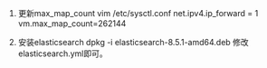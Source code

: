 1. 更新max_map_count
vim /etc/sysctl.conf
net.ipv4.ip_forward = 1
vm.max_map_count=262144

2. 安装elasticsearch
dpkg -i elasticsearch-8.5.1-amd64.deb
修改elasticsearch.yml即可。
